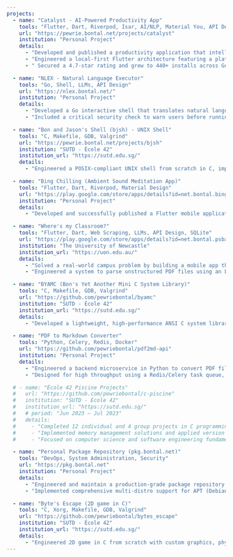 ```yaml
---
projects:
  - name: "Catalyst - AI-Powered Productivity App"
    tools: "Flutter, Dart, Riverpod, Isar, AI/NLP, Material You, API Design"
    url: "https://pewrie.bontal.net/projects/catalyst"
    institution: "Personal Project"
    details:
      - "Developed and published a productivity application that intelligently transforms natural language into structured, actionable priorities using an AI engine and the Eisenhower Matrix."
      - "Engineered a local-first Flutter architecture featuring a platform-adaptive UI for distinct desktop and mobile experiences, powered by a modular AI service with multiple API providers and a rule-based offline engine."
      - " Secured a 4.7-star rating and grew to 440+ installs across Google Play and Flathub within one week. Maintained high stability with a near-zero crash rate across Desktop & Android devices while acquiring users in over 15 countries."

  - name: "NLEX - Natural Language Executor"
    tools: "Go, Shell, LLMs, API Design"
    url: "https://nlex.bontal.net/"
    institution: "Personal Project"
    details:
      - "Developed a Go interactive shell that translates natural language text into executable shell commands."
      - "Included a critical security check to warn users before running potentially destructive commands (eg. sudo rm -rf /* --no-preserve-root)."

  - name: "Bon and Jason's Shell (bjsh) - UNIX Shell"
    tools: "C, Makefile, GDB, Valgrind"
    url: "https://pewrie.bontal.net/projects/bjsh"
    institution: "SUTD - École 42"
    institution_url: "https://sutd.edu.sg/"
    details:
      - "Engineered a POSIX-compliant UNIX shell from scratch in C, implementing the full command pipeline, I/O redirection, piping, signal handling, and job control; optimized for high reliability and performance via comprehensive testing and benchmarking."

  - name: "Bing Chilling (Ambient Sound Meditation App)"
    tools: "Flutter, Dart, Riverpod, Material Design"
    url: "https://play.google.com/store/apps/details?id=net.bontal.bingchilling"
    institution: "Personal Project"
    details:
      - "Developed and successfully published a Flutter mobile application delivering customizable ambient sounds with background audio playback, designed to aid relaxation and focus, utilizing Riverpod for state management."

  - name: "Where's my Classroom?"
    tools: "Flutter, Dart, Web Scraping, LLMs, API Design, SQLite"
    url: "https://play.google.com/store/apps/details?id=net.bontal.psba.whereismyclassroom"
    institution: "The University of Newcastle"
    institution_url: "https://uon.edu.au/"
    details:
      - "Solved a real-world campus problem by building a mobile app that replaced a confusing and inefficient timetable system of scattered PDFs and websites."
      - "Engineered a system to parse unstructured PDF files using an LLM, delivering a unified, real-time schedule with offline caching and push notifications."

  - name: "BYAMC (Bon's Yet Another Mini C System Library)"
    tools: "C, Makefile, GDB, Valgrind"
    url: "https://github.com/pewriebontal/byamc"
    institution: "SUTD - École 42"
    institution_url: "https://sutd.edu.sg/"
    details:
      - "Developed a lightweight, high-performance ANSI C system library providing core functionalities (string manipulation, memory allocation, I/O, math, list operations), achieving an 8% performance improvement in bzero over standard libc."

  - name: "PDF to Markdown Converter"
    tools: "Python, Celery, Redis, Docker"
    url: "https://github.com/pewriebontal/pdf2md-api"
    institution: "Personal Project"
    details:
      - "Engineered a backend microservice in Python to convert PDF files. Implemented hash-based caching to reduce redundant file processing by 90%."
      - "Designed for high throughput using a Redis/Celery task queue, achieving 3x the performance of synchronous methods."

  # - name: "École 42 Piscine Projects"
  #   url: "https://github.com/pewriebontal/c-piscine"
  #   institution: "SUTD - École 42"
  #   institution_url: "https://sutd.edu.sg/"
  #   # period: "Jun 2023 – Jul 2023"
  #   details:
  #     - "Completed 12 individual and 4 group projects in C programming, Linux system administration, and shell scripting during the intensive Piscine bootcamp"
  #     - "Implemented memory management solutions and applied version control with Git in a peer-evaluated environment."
  #     - "Focused on computer science and software engineering fundamentals through hands-on C programming challenges."

  - name: "Personal Package Repository (pkg.bontal.net)"
    tools: "DevOps, System Administration, Security"
    url: "https://pkg.bontal.net"
    institution: "Personal Project"
    details:
      - "Engineered and maintain a production-grade package repository from a bare-metal Linux server, serving GPG-signed packages for custom tools like Catalyst and NLEX."
      - "Implemented comprehensive multi-distro support for APT (Debian/Ubuntu), DNF/YUM (Fedora/RHEL), Zypper (openSUSE), and Pacman (Arch Linux) repositories."

  - name: "Byte's Escape (2D game in C)"
    tools: "C, Xorg, Makefile, GDB, Valgrind"
    url: "https://github.com/pewriebontal/bytes_escape"
    institution: "SUTD - École 42"
    institution_url: "https://sutd.edu.sg/"
    details:
      - "Engineered 2D game in C from scratch with custom graphics, physics, and DFS for map validation."
---
```

